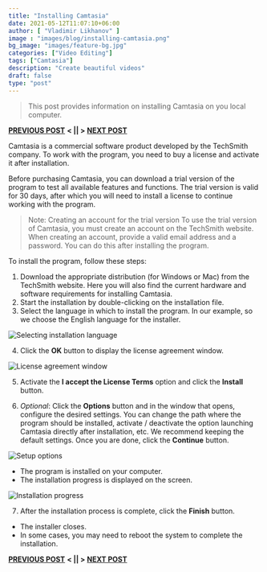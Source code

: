 ```yaml
---
title: "Installing Camtasia"
date: 2021-05-12T11:07:10+06:00
author: [ "Vladimir Likhanov" ]
image : "images/blog/installing-camtasia.png"
bg_image: "images/feature-bg.jpg"
categories: ["Video Editing"]
tags: ["Camtasia"]
description: "Create beautiful videos"
draft: false
type: "post"
---
```


> This post provides information on installing Camtasia on you local computer.

[**PREVIOUS POST**](/blog/camtasia-intro/) **< || >** [**NEXT POST**](/blog/camtasia-activation/)

Camtasia is a commercial software product developed by the TechSmith company. To work with the program, you need
to buy a license and activate it after installation.

Before purchasing Camtasia, you can download a trial version of the program to test all available features and
functions. The trial version is valid for 30 days, after which you will need to install a license to continue
working with the program.

> Note: Creating an account for the trial version
To use the trial version of Camtasia, you must create an account on the TechSmith website. When creating an account,
provide a valid email address and a password. You can do this after installing the program.

To install the program, follow these steps:

1. Download the appropriate distribution (for Windows or Mac) from the TechSmith website. Here you will also find
the current hardware and software requirements for installing Camtasia.
2. Start the installation by double-clicking on the installation file.
3. Select the language in which to install the program. In our example, so we choose the English language for the
installer.

![Selecting installation language](/images/blog/selecting-language-for-installation.png)

4. Click the **OK** button to display the license agreement window.

![License agreement window](/images/blog/license-agreement-window.png)

5. Activate the **I accept the License Terms** option and click the **Install** button.

6. *Optional*: Click the **Options** button and in the window that opens, configure the desired settings. You can change
the path where the program should be installed, activate / deactivate the option launching Camtasia directly after
installation, etc. We recommend keeping the default settings. Once you are done, click the **Continue** button.

![Setup options](/images/blog/setup-options.png)

* The program is installed on your computer.
* The installation progress is displayed on the screen.

![Installation progress](/images/blog/installation-progress.png)

7. After the installation process is complete, click the **Finish** button.

* The installer closes.
* In some cases, you may need to reboot the system to complete the installation.

[**PREVIOUS POST**](/blog/camtasia-intro/) **< || >** [**NEXT POST**](/blog/camtasia-activation/)
